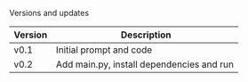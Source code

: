 Versions and updates

| Version | Description |
| ------- | ----------- |
| v0.1 | Initial prompt and code |
| v0.2 | Add main.py, install dependencies and run |
